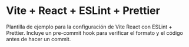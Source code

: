 # Vite + React + ESLint + Prettier

Plantilla de ejemplo para la configuración de Vite React con ESLint + Prettier.
Incluye un pre-commit hook para verificar el formato y el código antes de hacer un commit.